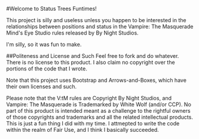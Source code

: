 #Welcome to Status Trees Funtimes!

This project is silly and useless unless you happen to be interested in the relationships between positions and status in the Vampire: The Masquerade Mind's Eye Studio rules released by By Night Studios.

I'm silly, so it was fun to make.


##Politeness and License and Such
Feel free to fork and do whatever. There is no license to this product. I also claim no copyright over the portions of the code that I wrote.

Note that this project uses Bootstrap and Arrows-and-Boxes, which have their own licenses and such.

Please note that the V:tM rules are Copyright By Night Studios, and Vampire: The Masquerade is Trademarked by White Wolf (and/or CCP). No part of this product is intended meant as a challenge to the rightful owners of those copyrights and trademarks and all the related intellectual products. This is just a fun thing I did with my time. I attmepted to write the code within the realm of Fair Use, and I think I basically succeeded.
